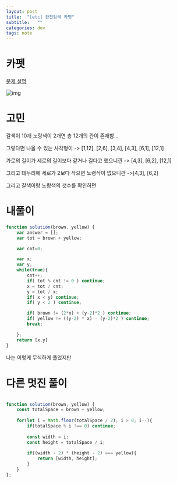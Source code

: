 ```yaml
---
layout: post
title:  "[etc] 완전탐색 카펫"
subtitle:   ""
categories: dev
tags: note
--- 
```


# 카펫
[문제 설명](https://programmers.co.kr/learn/courses/30/lessons/42842)

![img](https://chung10kr.github.io/assets/img/2021-06-07-1.PNG)
# 고민

갈색이 10개 노랑색이 2개면 총 12개의 칸이 존재함...


그렇다면 나올 수 있는 사각형이 -> [1,12], [2,6], [3,4], [4,3], [6,1], [12,1]

가로의 길이가 세로의 길이보다 같거나 길다고 했으니깐 -> [4,3], [6,2], [12,1]

그리고 테두리에 세로가 2보다 작으면 노랭삭이 없으니깐 ->[4,3], [6,2]

그리고 갈색이랑 노랑색의 갯수를 확인하면



# 내풀이


```javascript
function solution(brown, yellow) {
    var answer = [];
    var tot = brown + yellow;

    var cnt=0;

    var x;
    var y;
    while(true){
        cnt++;
        if( tot % cnt != 0 ) continue;
        x = tot / cnt;
        y = tot / x;
        if( x < y) continue;
        if( y < 2 ) continue;

        if( brown != (2*x) + (y-2)*2 ) continue;
        if( yellow != ((y-2) * x) - (y-2)*2 ) continue;
        break;

    };
    return [x,y]
}
```

나는 이렇게 무식하게 풀었지만

# 다른 멋진 풀이

```javascript

function solution(brown, yellow) {
    const totalSpace = brown + yellow;
    
    for(let i = Math.floor(totalSpace / 2); i > 0; i--){
        if(totalSpace % i !== 0) continue;
        
        const width = i;
        const height = totalSpace / i;
        
        if((width - 2) * (height - 2) === yellow){
            return [width, height];
        }
    }
};

```
